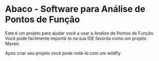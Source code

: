 # Abaco - Software para Análise de Pontos de Função

Este é um projeto  para ajudar você a usar a Analise de Pontos de Função. Você pode facilmente importá-lo na sua IDE favorita como um projeto Maven.

Após criar seu projeto você pode rodá-lo com um wildfly

